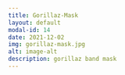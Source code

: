 ```yaml
---
title: Gorillaz-Mask
layout: default
modal-id: 14
date: 2021-12-02
img: gorillaz-mask.jpg
alt: image-alt
description: gorillaz band mask
---
```

